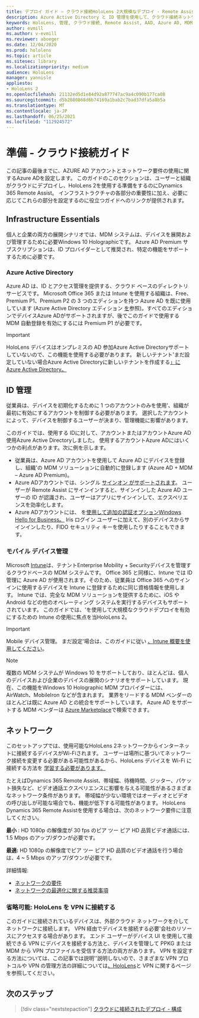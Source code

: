 ```yaml
---
title: デプロイ ガイド – クラウド接続HoloLens 2大規模なデプロイ - Remote Assist - 準備
description: Azure Active Directory と ID 管理を使用して、クラウド接続ネットワークを使用して HoloLens デバイスを登録する準備をする方法について説明します。
keywords: HoloLens, 管理, クラウド接続, Remote Assist, AAD, Azure AD, MDM, モバイル デバイス管理
author: evmill
ms.author: v-evmill
ms.reviewer: aboeger
ms.date: 12/04/2020
ms.prod: hololens
ms.topic: article
ms.sitesec: library
ms.localizationpriority: medium
audience: HoloLens
manager: yannisle
appliesto:
- HoloLens 2
ms.openlocfilehash: 21132ed5d1e84d92a877747ac9a4c090b177ca08
ms.sourcegitcommit: d5b2080868d6b74169a1bab2c7bad37dfa5a8b5a
ms.translationtype: MT
ms.contentlocale: ja-JP
ms.lasthandoff: 06/25/2021
ms.locfileid: "112924572"
---
```

# <a name="prepare---cloud-connected-guide"></a>準備 - クラウド接続ガイド

この記事の最後までに、AZURE AD アカウントとネットワーク要件の使用に関するAzure ADを設定します。 このガイドのこのセクションは、ユーザーと組織がクラウドにデプロイし、HoloLens 2を使用する準備をするのにDynamics 365 Remote Assist。 インフラストラクチャの各部分の重要性に加え、必要に応じてこれらの部分を設定するのに役立つガイドへのリンクが提供されます。

## <a name="infrastructure-essentials"></a>Infrastructure Essentials

個人と企業の両方の展開シナリオでは、MDM システムは、デバイスを展開および管理するために必要Windows 10 Holographicです。 Azure AD Premium サブスクリプションは、ID プロバイダーとして推奨され、特定の機能をサポートするために必要です。

### <a name="azure-active-directory"></a>Azure Active Directory

Azure AD は、ID とアクセス管理を提供する、クラウド ベースのディレクトリ サービスです。 Microsoft Office 365 または Intune を使用する組織は、Free、Premium P1、Premium P2 の 3 つのエディションを持つ Azure AD を既に使用しています (Azure Active Directory エディション [を](https://azure.microsoft.com/documentation/articles/active-directory-editions)参照)。すべてのエディションでデバイスAzure ADがサポートされますが、後でこのガイドで使用する MDM 自動登録を有効にするには Premium P1 が必要です。

> [!IMPORTANT]
> HoloLens デバイスはオンプレミスの AD 参加Azure Active Directoryサポートしていないので、この機能を使用する必要があります。 新しいテナント&#39;まだ設定していない場合Azure Active Directoryに新しいテナントを作成する[」にAzure Active Directory。](https://docs.microsoft.com/azure/active-directory/fundamentals/active-directory-access-create-new-tenant)

## <a name="identity-management"></a>ID 管理

従業員は、デバイスを初期化するために 1 つのアカウントのみを使用&#39;、組織が最初に有効にするアカウントを制御する必要があります。 選択したアカウントによって、デバイスを制御するユーザーが決まり、管理機能に影響があります。

このガイドでは、使用する ID[](https://docs.microsoft.com/hololens/hololens-identity)に対して、アカウントまたはアカウントAzure AD使用Azure Active Directoryしました。 使用するアカウントAzure ADにはいくつかの利点があります。次に例を示します。

- 従業員は、Azure AD アカウントを使用して Azure AD にデバイスを登録し、組織&#39;の MDM ソリューションに自動的に登録します (Azure AD + MDM – Azure AD Premium)。
- Azure ADアカウントでは、シングル [サインオン がサポートされます](https://docs.microsoft.com/azure/active-directory/manage-apps/what-is-single-sign-on)。 ユーザーが Remote Assist にサインインすると、サインインした Azure AD ユーザーの ID が認識され、ユーザーはアプリにサインインして、エクスペリエンスを効率化します。
- Azure ADアカウントには、 を[使用して追加の認証オプション](https://docs.microsoft.com/hololens/hololens-identity)[Windows Hello for Business。](https://docs.microsoft.com/windows/security/identity-protection/hello-for-business/hello-identity-verification) Iris ログイン ユーザーに加えて、別のデバイスからサインインしたり、FIDO セキュリティ キーを使用したりすることもできます。

### <a name="mobile-device-management"></a>モバイル デバイス管理

Microsoft [Intune](https://docs.microsoft.com/mem/intune/fundamentals/what-is-intune)は、テナントEnterprise Mobility + Securityデバイスを管理するクラウドベースの MDM システムです。 Office 365 と同様に、Intune では ID 管理に Azure AD が使用されます。そのため、従業員は Office 365 へのサインインに使用するデバイスを Intune に登録するために同じ資格情報を使用します。 Intune では、完全な MDM ソリューションを提供するために、iOS や Android などの他のオペレーティング システムを実行するデバイスもサポートされています。 このガイドでは、&#39;を使用して大規模なクラウドデプロイを有効にするための Intune の使用に焦点を当HoloLens 2。

> [!IMPORTANT]
> Mobile デバイス管理。 まだ設定&#39;場合は、このガイドに従い [、Intune 概要を使用してください](https://docs.microsoft.com/mem/intune/fundamentals/free-trial-sign-up)。

> [!NOTE]
> 複数の MDM システムが Windows 10 をサポートしており、ほとんどは、個人のデバイスおよび企業のデバイスの展開のシナリオをサポートしています。 現在、この機能をWindows 10 Holographic MDM プロバイダーには、AirWatch、MobileIron などが含まれます。 業界をリードする MDM ベンダーのほとんどは既に Azure AD との統合をサポートしています。 Azure AD をサポートする MDM ベンダーは [Azure Marketplace](https://azure.microsoft.com/marketplace/)で検索できます。

## <a name="network"></a>ネットワーク

このセットアップでは、使用可能なHoloLens 2ネットワークからインターネットに接続するデバイスがWi-Fiされます。 ユーザーは場所に基づいてネットワーク接続を変更する必要がある可能性があるから、HoloLens デバイスを Wi-Fi に接続する方法を [学習する必要があります。](https://docs.microsoft.com/hololens/hololens-network)

たとえばDynamics 365 Remote Assist、帯域幅、待機時間、ジッター、パケット損失など、ビデオ通話エクスペリエンスに影響を与える可能性があるさまざまなネットワーク条件があります。 帯域幅が少ない環境ではオーディオとビデオの呼び出しが可能な場合でも、機能が低下する可能性があります。 HoloLens Dynamics 365 Remote Assistを使用する場合は、次のネットワーク要件に注意してください。

**最小** : HD 1080p の解像度が 30 fps のピア ツー ピア HD 品質ビデオ通話には、1.5 Mbps のアップ/ダウンが必要です。

**最適:** HD 1080p の解像度でピア ツー ピア HD 品質のビデオ通話を行う場合は、4 ~ 5 Mbps のアップ/ダウンが必要です。

詳細情報:

- [ネットワークの要件](https://docs.microsoft.com/dynamics365/mixed-reality/remote-assist/requirements#network-requirements)
- [ネットワークの最適化に関する推奨事項](https://docs.microsoft.com/dynamics365/mixed-reality/remote-assist/requirements#dynamics-365-remote-assist-hololens)

### <a name="optional-connect-your-hololens-to-vpn"></a>省略可能: HoloLens を VPN に接続する

このガイドに接続されているデバイスは、外部クラウド ネットワークを介してネットワークに接続します。 VPN 経由でデバイスを接続する必要&#39;会社のリソースにアクセスする場合があります。 エンド ユーザーがデバイス UI を使用して接続できる VPN にデバイスを接続する方法と、デバイスを管理して PPKG または MDM から VPN プロファイルを受信する方法の両方があります。 VPN を設定する方法については、この記事では説明&#39;&#39;説明しないので、さまざまな VPN プロトコルや VPN の管理方法の詳細については[、HoloLens](https://docs.microsoft.com/hololens/hololens-network#vpn)と VPN に関するページを参照してください。

## <a name="next-step"></a>次のステップ

> [!div class="nextstepaction"]
> [クラウドに接続されたデプロイ - 構成](hololens2-cloud-connected-configure.md)
